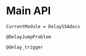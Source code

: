 # Main API
```@meta
CurrentModule = DelaySSAdocs
```

```@docs
@DelayJumpProblem
```

```@docs
@delay_trigger
```